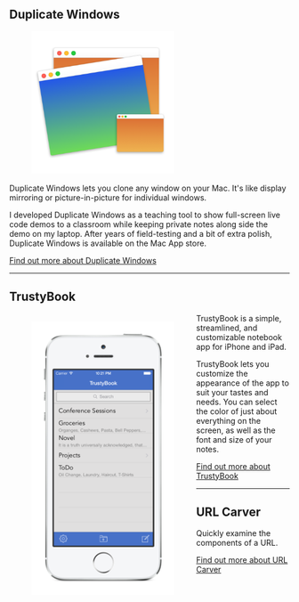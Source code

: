 ## Duplicate Windows
<figure><img src='/img/DW512x512@2x.png' width=256></figure>

Duplicate Windows lets you clone any window on your Mac. It's like display
mirroring or picture-in-picture for individual windows.

I developed Duplicate Windows as a teaching tool to show full-screen live code
demos to a classroom while keeping private notes along side the demo on my
laptop. After years of field-testing and a bit of extra polish, Duplicate
Windows is available on the Mac App store.

[Find out more about Duplicate Windows](duplicate-windows.html)

---

## TrustyBook
<figure style="float: left;"><img src='/img/TBSt.png' width=256></figure>

TrustyBook is a simple, streamlined, and customizable notebook app for iPhone
and iPad.

TrustyBook lets you customize the appearance of the app to suit your tastes and
needs. You can select the color of just about everything on the screen, as well
as the font and size of your notes.

[Find out more about TrustyBook](trustybook.html)

---

## URL Carver

Quickly examine the components of a URL.

[Find out more about URL Carver](url-carver/)
